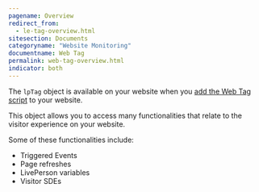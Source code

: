 ```yaml
---
pagename: Overview
redirect_from:
  - le-tag-overview.html
sitesection: Documents
categoryname: "Website Monitoring"
documentname: Web Tag
permalink: web-tag-overview.html
indicator: both
---
```


The `lpTag` object is available on your website when you [add the Web Tag script](https://knowledge.liveperson.com/getting-started-add-the-liveperson-tag-to-your-website.html/#Getting%20your%20tag) to your website.

This object allows you to access many functionalities that relate to the visitor experience on your website.

Some of these functionalities include:

- Triggered Events
- Page refreshes
- LivePerson variables
- Visitor SDEs
